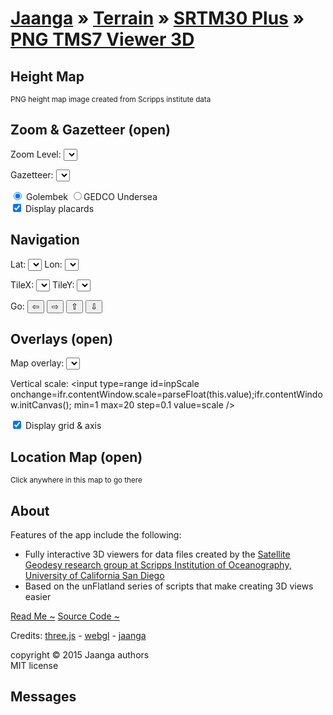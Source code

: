[Jaanga]( ../../../index.html ) &raquo; [Terrain]( ../terrain-r2/terrain.html ) &raquo; [SRTM30 Plus]( ../../terrain-srtm30-plus-viewers.html ) &raquo;
[PNG TMS7 Viewer 3D]( png-tms7-viewer-3d.html )
===

## Height Map

<div id=heightMapHolder ></div>  
<small>PNG height map image created from Scripps institute data</small> 

## Zoom & Gazetteer (open)

Zoom Level: <select id=selZoom onchange=ifr.contentWindow.setZoom(); ></select>

Gazetteer: <select id=selPlace ></select>

<input type=radio id=inpGolem name=gaz onclick=ifr.contentWindow.setGazetteer(); checked /> Golembek <input type=radio id=inpGEDCO name=gaz onclick=ifr.contentWindow.setGazetteer(); />GEDCO Undersea  
<input type=checkbox id=inpPlacards onchange=ifr.contentWindow.setPlacards(); checked /> Display placards


## Navigation

Lat: <select id=selLat onchange=ifr.contentWindow.selectFile(); ></select> 
Lon: <select id=selLon onchange=ifr.contentWindow.selectFile(); ></select>

TileX: <select id=selTileX onchange=ifr.contentWindow.setTileParameters(); ></select>
TileY: <select id=selTileY onchange=ifr.contentWindow.setTileParameters(); ></select>

Go: <button onclick=ifr.contentWindow.tileWest(); title="Go west" >&#8678;</button> 
<button onclick=ifr.contentWindow.tileEast(); title="Go east"  >&#8680;</button> 
<button onclick=ifr.contentWindow.tileNorth(); title="Go north" >&#8679;</button> 
<button onclick=ifr.contentWindow.tileSouth(); title="Go south" >&#8681;</button> 

<div id=msg1 ></div>
<div id=msg2 ></div>

## Overlays (open)

Map overlay: <select id=selMap onchange=ifr.contentWindow.setTextureMap() /></select>

Vertical scale: <input type=range id=inpScale onchange=ifr.contentWindow.scale=parseFloat(this.value);ifr.contentWindow.initCanvas(); min=1 max=20 step=0.1 value=scale /></select>

<input type=checkbox id=inpGrid onchange=ifr.contentWindow.setHelpers(); checked=true /> Display grid & axis

## Location Map (open)

<div id=locationMap ></div>  
<small>Click anywhere in this map to go there</small>

## About

Features of the app include the following:

* Fully interactive 3D viewers for data files created by the 
<a href=http://topex.ucsd.edu/WWW_html/srtm30_plus.html  target="_blank" >Satellite Geodesy research group at Scripps Institution of Oceanography, University of California San Diego</a> 
* Based on the unFlatland series of scripts that make creating 3D views easier

<a href="http://jaanga.github.io/terrain-srtm30-plus/srtm-to-3d/readme-reader.html" target="_blank">Read Me ~</a> 
<a href="https://github.com/jaanga/terrain-srtm30-plus/tree/gh-pages/srtm-to-3d" target="_blank">Source Code ~ </a> 

Credits: <a href="http://threejs.org" target="_blank">three.js</a> - 
<a href="http://khronos.org/webgl/" target="_blank">webgl</a> - 
<a href="http://jaanga.github.io" target="_blank">jaanga</a>

copyright &copy; 2015 Jaanga authors  
MIT license

## Messages

<div id=msg ></div>
<div id=msg1 ></div>
<div id=msg2 ></div>
